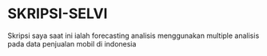 # SKRIPSI-SELVI
Skripsi saya saat ini ialah forecasting analisis menggunakan multiple analisis pada data penjualan mobil di indonesia
